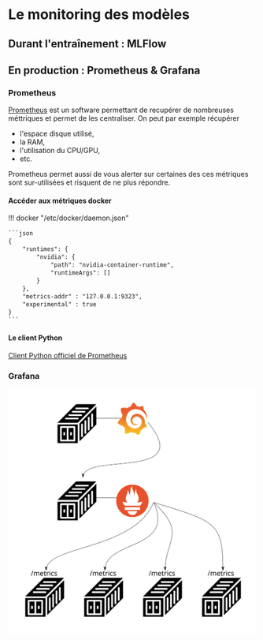 # Le monitoring des modèles

## Durant l'entraînement : MLFlow

## En production : Prometheus & Grafana

### Prometheus

[Prometheus](https://prometheus.io/) est un software permettant de recupérer de nombreuses méttriques et permet de les centraliser. On peut par exemple récupérer

- l'espace disque utilisé,
- la RAM,
- l'utilisation du CPU/GPU,
- etc.

Prometheus permet aussi de vous alerter sur certaines des ces métriques sont sur-utilisées et risquent de ne plus répondre.

#### Accéder aux métriques docker

!!! docker "/etc/docker/daemon.json"

    ```json
    {
        "runtimes": {
            "nvidia": {
                "path": "nvidia-container-runtime",
                "runtimeArgs": []
            }
        },
        "metrics-addr" : "127.0.0.1:9323",
        "experimental" : true
    }
    ```

#### Le client Python

[Client Python officiel de Prometheus](https://github.com/prometheus/client_python)

### Grafana

![screen](./images/prometheus_grafana.svg)